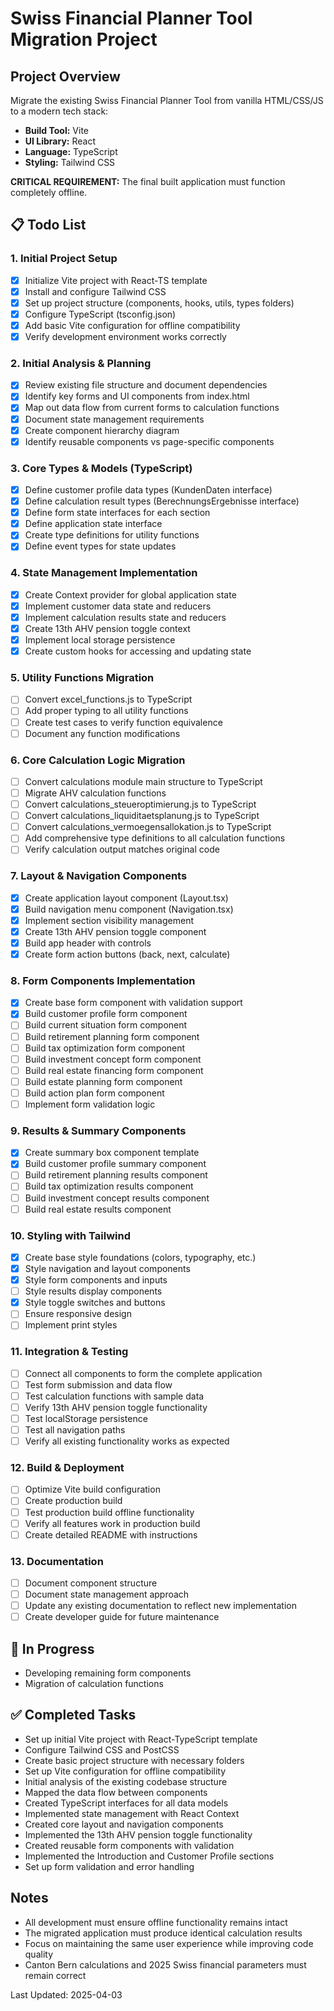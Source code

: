 # Swiss Financial Planner Tool Migration Project

## Project Overview
Migrate the existing Swiss Financial Planner Tool from vanilla HTML/CSS/JS to a modern tech stack:
- **Build Tool:** Vite
- **UI Library:** React
- **Language:** TypeScript
- **Styling:** Tailwind CSS

**CRITICAL REQUIREMENT:** The final built application must function completely offline.

## 📋 Todo List

### 1. Initial Project Setup
- [x] Initialize Vite project with React-TS template
- [x] Install and configure Tailwind CSS
- [x] Set up project structure (components, hooks, utils, types folders)
- [x] Configure TypeScript (tsconfig.json)
- [x] Add basic Vite configuration for offline compatibility
- [x] Verify development environment works correctly

### 2. Initial Analysis & Planning
- [x] Review existing file structure and document dependencies
- [x] Identify key forms and UI components from index.html
- [x] Map out data flow from current forms to calculation functions
- [x] Document state management requirements
- [x] Create component hierarchy diagram 
- [x] Identify reusable components vs page-specific components

### 3. Core Types & Models (TypeScript)
- [x] Define customer profile data types (KundenDaten interface)
- [x] Define calculation result types (BerechnungsErgebnisse interface)
- [x] Define form state interfaces for each section
- [x] Define application state interface
- [x] Create type definitions for utility functions
- [x] Define event types for state updates

### 4. State Management Implementation
- [x] Create Context provider for global application state
- [x] Implement customer data state and reducers
- [x] Implement calculation results state and reducers
- [x] Create 13th AHV pension toggle context
- [x] Implement local storage persistence
- [x] Create custom hooks for accessing and updating state

### 5. Utility Functions Migration
- [ ] Convert excel_functions.js to TypeScript
- [ ] Add proper typing to all utility functions
- [ ] Create test cases to verify function equivalence
- [ ] Document any function modifications

### 6. Core Calculation Logic Migration
- [ ] Convert calculations module main structure to TypeScript
- [ ] Migrate AHV calculation functions
- [ ] Convert calculations_steueroptimierung.js to TypeScript
- [ ] Convert calculations_liquiditaetsplanung.js to TypeScript
- [ ] Convert calculations_vermoegensallokation.js to TypeScript
- [ ] Add comprehensive type definitions to all calculation functions
- [ ] Verify calculation output matches original code

### 7. Layout & Navigation Components
- [x] Create application layout component (Layout.tsx)
- [x] Build navigation menu component (Navigation.tsx)
- [x] Implement section visibility management
- [x] Create 13th AHV pension toggle component
- [x] Build app header with controls
- [x] Create form action buttons (back, next, calculate)

### 8. Form Components Implementation
- [x] Create base form component with validation support
- [x] Build customer profile form component
- [ ] Build current situation form component
- [ ] Build retirement planning form component
- [ ] Build tax optimization form component
- [ ] Build investment concept form component
- [ ] Build real estate financing form component
- [ ] Build estate planning form component
- [ ] Build action plan form component
- [ ] Implement form validation logic

### 9. Results & Summary Components
- [x] Create summary box component template
- [x] Build customer profile summary component
- [ ] Build retirement planning results component
- [ ] Build tax optimization results component
- [ ] Build investment concept results component
- [ ] Build real estate results component

### 10. Styling with Tailwind
- [x] Create base style foundations (colors, typography, etc.)
- [x] Style navigation and layout components
- [x] Style form components and inputs
- [ ] Style results display components
- [x] Style toggle switches and buttons
- [ ] Ensure responsive design
- [ ] Implement print styles

### 11. Integration & Testing
- [ ] Connect all components to form the complete application
- [ ] Test form submission and data flow
- [ ] Test calculation functions with sample data
- [ ] Verify 13th AHV pension toggle functionality
- [ ] Test localStorage persistence
- [ ] Test all navigation paths
- [ ] Verify all existing functionality works as expected

### 12. Build & Deployment
- [ ] Optimize Vite build configuration
- [ ] Create production build
- [ ] Test production build offline functionality
- [ ] Verify all features work in production build
- [ ] Create detailed README with instructions

### 13. Documentation
- [ ] Document component structure
- [ ] Document state management approach
- [ ] Update any existing documentation to reflect new implementation
- [ ] Create developer guide for future maintenance

## 🔄 In Progress
- Developing remaining form components
- Migration of calculation functions

## ✅ Completed Tasks
- Set up initial Vite project with React-TypeScript template
- Configure Tailwind CSS and PostCSS
- Create basic project structure with necessary folders
- Set up Vite configuration for offline compatibility
- Initial analysis of the existing codebase structure
- Mapped the data flow between components
- Created TypeScript interfaces for all data models
- Implemented state management with React Context
- Created core layout and navigation components
- Implemented the 13th AHV pension toggle functionality
- Created reusable form components with validation
- Implemented the Introduction and Customer Profile sections
- Set up form validation and error handling

## Notes
- All development must ensure offline functionality remains intact
- The migrated application must produce identical calculation results
- Focus on maintaining the same user experience while improving code quality
- Canton Bern calculations and 2025 Swiss financial parameters must remain correct

Last Updated: 2025-04-03
